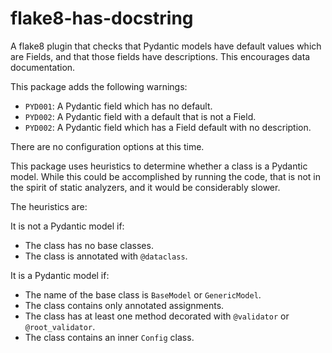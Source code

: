 # flake8-has-docstring

A flake8 plugin that checks that Pydantic models have default values which are Fields, and that those fields have descriptions. This encourages data documentation.

This package adds the following warnings:

- `PYD001`: A Pydantic field which has no default.
- `PYD002`: A Pydantic field with a default that is not a Field.
- `PYD002`: A Pydantic field which has a Field default with no description.

There are no configuration options at this time.

This package uses heuristics to determine whether a class is a Pydantic model. While this could be accomplished by running the code, that is not in the spirit of static analyzers, and it would be considerably slower.

The heuristics are:

It is not a Pydantic model if:
- The class has no base classes.
- The class is annotated with `@dataclass`.

It is a Pydantic model if:
- The name of the base class is `BaseModel` or `GenericModel`.
- The class contains only annotated assignments.
- The class has at least one method decorated with `@validator` or `@root_validator`.
- The class contains an inner `Config` class.
